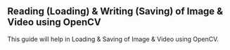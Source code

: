 ## Reading (Loading) & Writing (Saving) of Image & Video using OpenCV
This guide will help in Loading & Saving of Image & Video using OpenCV.
